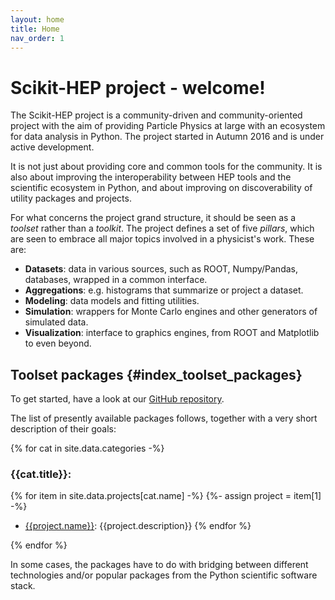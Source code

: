```yaml
---
layout: home
title: Home
nav_order: 1
---
```


Scikit-HEP project - welcome!
=============================

The Scikit-HEP project is a community-driven and
community-oriented project with the aim of providing Particle Physics at
large with an ecosystem for data analysis in Python. The project started
in Autumn 2016 and is under active development.

It is not just about providing core and common tools for the community.
It is also about improving the interoperability between HEP tools and
the scientific ecosystem in Python, and about improving on
discoverability of utility packages and projects.

For what concerns the project grand structure, it should be seen as a
*toolset* rather than a *toolkit*. The project defines a set of five
*pillars*, which are seen to embrace all major topics involved in a
physicist\'s work. These are:

- **Datasets**: data in various sources, such as ROOT, Numpy/Pandas,
  databases, wrapped in a common interface.
- **Aggregations**: e.g. histograms that summarize or project a
  dataset.
- **Modeling**: data models and fitting utilities.
- **Simulation**: wrappers for Monte Carlo engines and other
  generators of simulated data.
- **Visualization**: interface to graphics engines, from ROOT and
  Matplotlib to even beyond.

Toolset packages {#index_toolset_packages}
----------------

To get started, have a look at our [GitHub repository][].


The list of presently available packages follows, together with a very
short description of their goals:

{% for cat in site.data.categories -%}
### {{cat.title}}:

{% for item in site.data.projects[cat.name] -%}
{%- assign project = item[1] -%}
- [{{project.name}}]({{project.url}}): {{project.description}}
{% endfor %}

{% endfor %}

In some cases, the packages have to do with bridging between different
technologies and/or popular packages from the Python scientific software
stack.

[GitHub repository]: https://github.com/scikit-hep/

